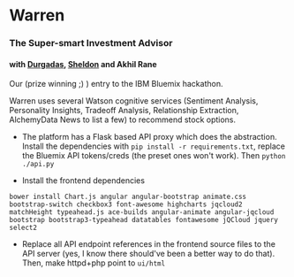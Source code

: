 # Warren

### The Super-smart Investment Advisor

#### with [Durgadas](https://github.com/kamathd), [Sheldon](https://twitter.com/sheldon_ferns) and Akhil Rane

Our (prize winning ;) ) entry to the IBM Bluemix hackathon.

Warren uses several Watson cognitive services (Sentiment Analysis, Personality Insights, Tradeoff Analysis, Relationship Extraction, AlchemyData News to list a few) to recommend stock options.

- The platform has a Flask based API proxy which does the abstraction. Install the dependencies with `pip install -r requirements.txt`, replace the Bluemix API tokens/creds (the preset ones won't work). Then `python ./api.py`

- Install the frontend dependencies
```
bower install Chart.js angular angular-bootstrap animate.css bootstrap-switch checkbox3 font-awesome highcharts jqcloud2 matchHeight typeahead.js ace-builds angular-animate angular-jqcloud bootstrap bootstrap3-typeahead datatables fontawesome jQCloud jquery select2
```

- Replace all API endpoint references in the frontend source files to the API server (yes, I know there should've been a better way to do that). Then, make httpd+php point to `ui/html`

